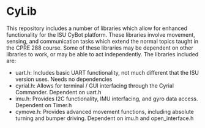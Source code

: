 # CyLib
This repository includes a number of libraries which allow for enhanced functionality for the ISU CyBot platform. These libraries involve movement, sensing, and communication tasks which extend the normal topics taught in the CPRE 288 course. Some of these libraries may be dependent on other libraries to work, or may be able to act independently. The libraries included are:

- uart.h: Includes basic UART functionality, not much different that the ISU version uses. Needs no dependencies
- cyrial.h: Allows for terminal / GUI interfacing through the Cyrial Commander. Dependent on uart.h
- imu.h: Provides I2C functionality, IMU interfacing, and gyro data access. Dependent on Timer.h
- cymove.h: Provides advanced movement functions, including absolute turning and bumper driving. Dependent on imu.h and open_interface.h
